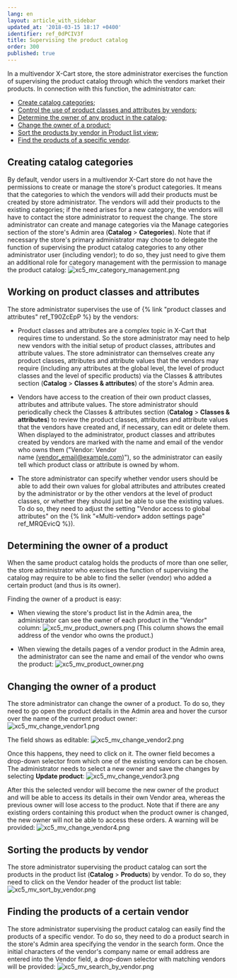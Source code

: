 ```yaml
---
lang: en
layout: article_with_sidebar
updated_at: '2018-03-15 18:17 +0400'
identifier: ref_0dPCIV3f
title: Supervising the product catalog
order: 300
published: true
---
```

In a multivendor X-Cart store, the store administrator exercises the function of supervising the product catalog through which the vendors market their products. In connection with this function, the administrator can:

   * [Create catalog categories](#creating-catalog-categories);
   * [Control the use of product classes and attributes by vendors](#working-on-product-classes-and-attributes);
   * [Determine the owner of any product in the catalog](#determining-the-owner-of-a-product);
   * [Change the owner of a product](#changing-the-owner-of-a-product);
   * [Sort the products by vendor in Product list view](#sorting-the-products-by-vendor);
   * [Find the products of a specific vendor](#finding-the-products-of-a-certain-vendor).


## Creating catalog categories
By default, vendor users in a multivendor X-Cart store do not have the permissions to create or manage the store's product categories. It means that the categories to which the vendors will add their products must be created by store administrator. The vendors will add their products to the existing categories; if the need arises for a new category, the vendors will have to contact the store administrator to request the change. The store administrator can create and manage categories via the Manage categories section of the store's Admin area (**Catalog** > **Categories**). 
Note that if necessary the store's primary administrator may choose to delegate the function of supervising the product catalog categories to any other administrator user (including vendor); to do so, they just need to give them an additional role for category management with the permission to manage the product catalog:
![xc5_mv_category_management.png]({{site.baseurl}}/attachments/ref_0dPCIV3f/xc5_mv_category_management.png)


## Working on product classes and attributes
The store administrator supervises the use of {% link "product classes and attributes" ref_T90ZcEpP %} by the vendors: 

   * Product classes and attributes are a complex topic in X-Cart that requires time to understand. So the store administrator may need to help new vendors with the initial setup of product classes, attributes and attribute values. The store administrator can themselves create any product classes, attributes and attribute values that the vendors may require (including any attributes at the global level, the level of product classes and the level of specific products) via the Classes & attributes section (**Catalog** > **Classes & attributes**) of the store's Admin area.
    
   * Vendors have access to the creation of their own product classes, attributes and attribute values. The store administrator should periodically check the Classes & attributes section (**Catalog** > **Classes & attributes**) to review the product classes, attributes and attribute values that the vendors have created and, if necessary, can edit or delete them. When displayed to the administrator, product classes and attributes created by vendors are marked with the name and email of the vendor who owns them ("Vendor: Vendor name [(vendor_email@example.com)](http://localhost/x-cart-5.2.8-en/admin.php?target=profile&profile_id=11)"), so the administrator can easily tell which product class or attribute is owned by whom.  
    
   * The store administrator can specify whether vendor users should be able to add their own values for global attributes and attributes created by the administrator or by the other vendors at the level of product classes, or whether they should just be able to use the existing values. To do so, they need to adjust the setting "Vendor access to global attributes" on the {% link "«Multi-vendor» addon settings page" ref_MRQEvicQ %}). 

    
## Determining the owner of a product
When the same product catalog holds the products of more than one seller, the store administrator who exercises the function of supervising the catalog may require to be able to find the seller (vendor) who added a certain product (and thus is its owner). 

Finding the owner of a product is easy:

   * When viewing the store's product list in the Admin area, the administrator can see the owner of each product in the "Vendor" column:
![xc5_mv_product_owners.png]({{site.baseurl}}/attachments/ref_0dPCIV3f/xc5_mv_product_owners.png)
(This column shows the email address of the vendor who owns the product.)

   * When viewing the details pages of a vendor product in the Admin area, the administrator can see the name and email of the vendor who owns the product:
![xc5_mv_product_owner.png]({{site.baseurl}}/attachments/ref_0dPCIV3f/xc5_mv_product_owner.png)

## Changing the owner of a product
The store administrator can change the owner of a product. To do so, they need to go open the product details in the Admin area and hover the cursor over the name of the current product owner:
![xc5_mv_change_vendor1.png]({{site.baseurl}}/attachments/ref_0dPCIV3f/xc5_mv_change_vendor1.png)

The field shows as editable:
![xc5_mv_change_vendor2.png]({{site.baseurl}}/attachments/ref_0dPCIV3f/xc5_mv_change_vendor2.png)

Once this happens, they need to click on it. The owner field becomes a drop-down selector from which one of the existing vendors can be chosen. The administrator needs to select a new owner and save the changes by selecting **Update product**:
![xc5_mv_change_vendor3.png]({{site.baseurl}}/attachments/ref_0dPCIV3f/xc5_mv_change_vendor3.png)

After this the selected vendor will become the new owner of the product and will be able to access its details in their own Vendor area, whereas the previous owner will lose access to the product. Note that if there are any existing orders containing this product when the product owner is changed, the new owner will not be able to access these orders. A warning will be provided: 
![xc5_mv_change_vendor4.png]({{site.baseurl}}/attachments/ref_0dPCIV3f/xc5_mv_change_vendor4.png)

## Sorting the products by vendor
The store administrator supervising the product catalog can sort the products in the product list (**Catalog** > **Products**) by vendor. To do so, they need to click on the Vendor header of the product list table:
![xc5_mv_sort_by_vendor.png]({{site.baseurl}}/attachments/ref_0dPCIV3f/xc5_mv_sort_by_vendor.png)

## Finding the products of a certain vendor
The store administrator supervising the product catalog can easily find the products of a specific vendor. To do so, they need to do a product search in the store's Admin area specifying the vendor in the search form. Once the initial characters of the vendor's company name or email address are entered into the Vendor field, a drop-down selector with matching vendors will be provided:
![xc5_mv_search_by_vendor.png]({{site.baseurl}}/attachments/ref_0dPCIV3f/xc5_mv_search_by_vendor.png)
